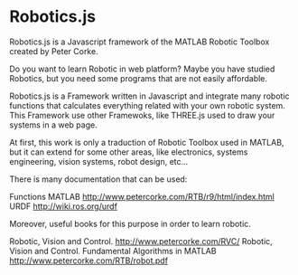 Robotics.js
===========

Robotics.js is a Javascript framework of the MATLAB Robotic Toolbox created by Peter Corke.

Do you want to learn Robotic in web platform? 
Maybe you have studied Robotics, but you need some programs that are not easily affordable.

Robotics.js is a Framework written in Javascript and integrate many robotic functions that calculates everything related with your own robotic system.
This Framework use other Framewoks, like THREE.js used to draw your systems in a web page.

At first, this work is only a traduction of Robotic Toolbox used in MATLAB, but it can extend for some other areas, like electronics, systems engineering, vision systems, robot design, etc...


There is many documentation that can be used:

Functions MATLAB  http://www.petercorke.com/RTB/r9/html/index.html
URDF http://wiki.ros.org/urdf

Moreover, useful books for this purpose in order to learn robotic.

Robotic, Vision and Control.    http://www.petercorke.com/RVC/
Robotic, Vision and Control. Fundamental Algorithms in MATLAB     http://www.petercorke.com/RTB/robot.pdf
